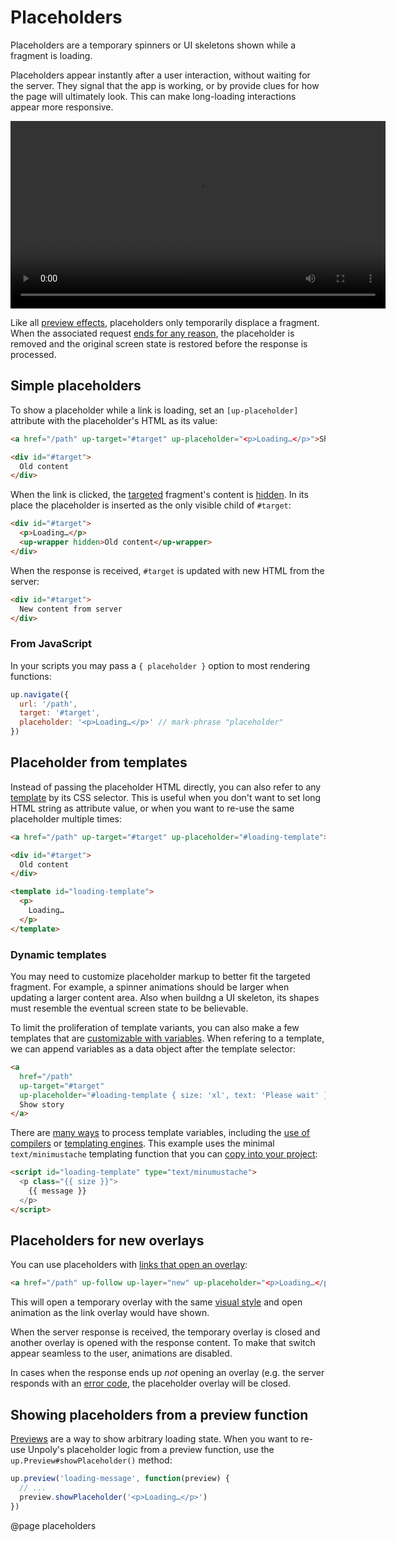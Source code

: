 Placeholders
============

Placeholders are a temporary spinners or UI skeletons shown while a fragment is loading.

Placeholders appear instantly after a user interaction, without waiting for the server.
They signal that the app is working, or by provide clues for how the page will ultimately look.
This can make long-loading interactions appear more responsive.

<video src="images/placeholders.webm" controls width="600" aria-label="UI skeletons are shown while screens are loading"></video>

Like all [preview effects](/previews), placeholders only temporarily displace a fragment.
When the associated request [ends for any reason](/previews#ending), the placeholder is removed
and the original screen state is restored before the response is processed.


Simple placeholders
------------------

To show a placeholder while a link is loading, set an `[up-placeholder]` attribute
with the placeholder's HTML as its value:

```html
<a href="/path" up-target="#target" up-placeholder="<p>Loading…</p>">Show story</a> <!-- mark-phrase "up-placeholder" -->

<div id="#target">
  Old content
</div>
```

When the link is clicked, the [targeted](/targeting-fragments) fragment's content
is [hidden](/hidden). In its place the placeholder is inserted as the only visible child of `#target`:

```html
<div id="#target">
  <p>Loading…</p>
  <up-wrapper hidden>Old content</up-wrapper>
</div>
```

When the response is received, `#target` is updated with new HTML from the server:

```html
<div id="#target">
  New content from server
</div>
```

### From JavaScript

In your scripts you may pass a `{ placeholder }` option to most rendering functions:

```js
up.navigate({
  url: '/path',
  target: '#target',
  placeholder: '<p>Loading…</p>' // mark-phrase "placeholder"
})
```


Placeholder from templates
--------------------------

Instead of passing the placeholder HTML directly, you can also refer to any [template](/templates)
by its CSS selector. This is useful when you don't want to set long HTML string
as attribute value, or when you want to re-use the same placeholder multiple times:

```html
<a href="/path" up-target="#target" up-placeholder="#loading-template">Show story</a> <!-- mark-phrase "#loading-message" -->

<div id="#target">
  Old content
</div>

<template id="loading-template">
  <p>
    Loading…
  </p>
</template>
```

### Dynamic templates

You may need to customize placeholder markup to better fit the targeted fragment.
For example, a spinner animations should be larger when updating a larger content area.
Also when buildng a UI skeleton, its shapes must resemble the eventual screen state to be believable.

To limit the proliferation of template variants, you can also make a few templates that are
[customizable with variables](/templates#dynamic). When refering to a template, we
can append variables as a data object after the template selector:

```html
<a
  href="/path"
  up-target="#target"
  up-placeholder="#loading-template { size: 'xl', text: 'Please wait' }"> <!-- mark-phrase "#loading-template { size: 'xl', text: 'Please wait' }" -->
  Show story
</a>
```

There are [many ways](/templates#dynamic) to process template variables, including
the [use of compilers](/templates#compiler-postprocessing) or [templating engines](/templates#templating-engines).
This example uses the minimal `text/minimustache` templating function
that you can [copy into your project](/templates#templating-engines-examples):

```html
<script id="loading-template" type="text/minumustache">
  <p class="{{ size }}">
    {{ message }}
  </p>
</script>
```



Placeholders for new overlays
-----------------------------

You can use placeholders with [links that open an overlay](/up-layer-new):

```html
<a href="/path" up-follow up-layer="new" up-placeholder="<p>Loading…</p>">Open overlay</a>
```

This will open a temporary overlay with the same [visual style](/customizing-overlays) and open animation
as the link overlay would have shown.

When the server response is received, the temporary overlay is closed and another overlay is opened with
the response content. To make that switch appear seamless to the user, animations are disabled.

In cases when the response ends up *not* opening an overlay (e.g. the server responds with an [error code](/failed-responses),
the placeholder overlay will be closed.



Showing placeholders from a preview function
---------------------------------------------

[Previews](/previews) are a way to show arbitrary loading state.
When you want to re-use Unpoly's placeholder logic from a preview function,
use the `up.Preview#showPlaceholder()` method:

```js
up.preview('loading-message', function(preview) {
  // ...
  preview.showPlaceholder('<p>Loading…</p>')
})
```


@page placeholders
